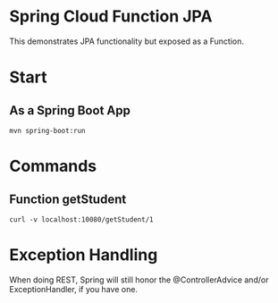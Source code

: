 Spring Cloud Function JPA
=========================

This demonstrates JPA functionality but exposed as a Function.


# Start

## As a Spring Boot App
```
mvn spring-boot:run
```

# Commands

## Function getStudent
```
curl -v localhost:10080/getStudent/1 
```
 
# Exception Handling

When doing REST, Spring will still honor the @ControllerAdvice and/or ExceptionHandler, if you have one.
